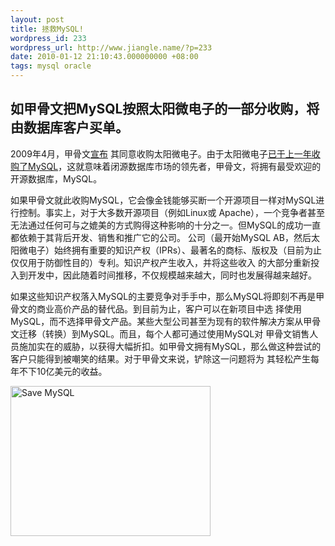 ```yaml
---
layout: post
title: 拯救MySQL!
wordpress_id: 233
wordpress_url: http://www.jiangle.name/?p=233
date: 2010-01-12 21:10:43.000000000 +08:00
tags: mysql oracle
---
```

<h2>如甲骨文把MySQL按照太阳微电子的一部分收购，将由数据库客户买单。</h2>
2009年4月，甲骨文<a href="http://www.oracle.com/us/corporate/press/018363">宣布</a> 其同意收购太阳微电子。由于太阳微电子<a href="http://www.mysql.com/news-and-events/sun-to-acquire-mysql.html">已于上一年收购了MySQL</a>，这就意味着闭源数据库市场的领先者，甲骨文，将拥有最受欢迎的开源数据库，MySQL。

如果甲骨文就此收购MySQL，它会像金钱能够买断一个开源项目一样对MySQL进行控制。事实上，对于大多数开源项目（例如Linux或 Apache），一个竞争者甚至无法通过任何可与之媲美的方式购得这种影响的十分之一。但MySQL的成功一直都依赖于其背后开发、销售和推广它的公司。 公司（最开始MySQL AB，然后太阳微电子）始终拥有重要的知识产权（IPRs）、最著名的商标、版权及（目前为止仅仅用于防御性目的）专利。知识产权产生收入，并将这些收入 的大部分重新投入到开发中，因此随着时间推移，不仅规模越来越大，同时也发展得越来越好。

如果这些知识产权落入MySQL的主要竞争对手手中，那么MySQL将即刻不再是甲骨文的商业高价产品的替代品。到目前为止，客户可以在新项目中选 择使用MySQL，而不选择甲骨文产品。某些大型公司甚至为现有的软件解决方案从甲骨文迁移（转换）到MySQL。而且，每个人都可通过使用MySQL对 甲骨文销售人员施加实在的威胁，以获得大幅折扣。如甲骨文拥有MySQL，那么做这种尝试的客户只能得到被嘲笑的结果。对于甲骨文来说，铲除这一问题将为 其轻松产生每年不下10亿美元的收益。

<a href="http://www.helpmysql.org/cn/petition"><img class="alignnone" title="Save MySQL" src="http://www.helpmysql.org/fwk/ml/10018574/helpmysql_Banner_320x240_EN.png" alt="Save MySQL" width="320" height="240" /></a>
